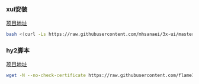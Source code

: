 ### xui安装

[项目地址](https://github.com/MHSanaei/3x-ui "https://github.com/MHSanaei/3x-ui")

```sh
bash <(curl -Ls https://raw.githubusercontent.com/mhsanaei/3x-ui/master/install.sh)
```

### hy2脚本

[项目地址](https://github.com/flame1ce/hysteria2-install "https://github.com/flame1ce/hysteria2-install")

```sh
wget -N --no-check-certificate https://raw.githubusercontent.com/flame1ce/hysteria2-install/main/hysteria2-install-main/hy2/hysteria.sh && bash hysteria.sh
```
